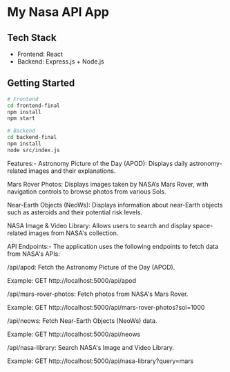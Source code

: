# My Nasa API App 

## Tech Stack
- Frontend: React
- Backend: Express.js + Node.js

## Getting Started
```bash
# Frontend
cd frontend-final
npm install
npm start

# Backend
cd backend-final
npm install
node src/index.js
```

Features:- 
Astronomy Picture of the Day (APOD): Displays daily astronomy-related images and their explanations.

Mars Rover Photos: Displays images taken by NASA’s Mars Rover, with navigation controls to browse photos from various Sols.

Near-Earth Objects (NeoWs): Displays information about near-Earth objects such as asteroids and their potential risk levels.

NASA Image & Video Library: Allows users to search and display space-related images from NASA's collection.

API Endpoints:- 
The application uses the following endpoints to fetch data from NASA's APIs:

/api/apod: Fetch the Astronomy Picture of the Day (APOD).

Example: GET http://localhost:5000/api/apod

/api/mars-rover-photos: Fetch photos from NASA's Mars Rover.

Example: GET http://localhost:5000/api/mars-rover-photos?sol=1000

/api/neows: Fetch Near-Earth Objects (NeoWs) data.

Example: GET http://localhost:5000/api/neows

/api/nasa-library: Search NASA's Image and Video Library.

Example: GET http://localhost:5000/api/nasa-library?query=mars

